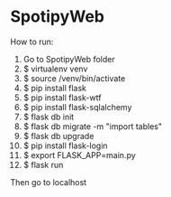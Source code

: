 # SpotipyWeb

How to run:
1. Go to SpotipyWeb folder
2. $ virtualenv venv
3. $ source /venv/bin/activate
4. $ pip install flask
5. $ pip install flask-wtf
6. $ pip install flask-sqlalchemy
7. $ flask db init
8. $ flask db migrate -m "import tables"
9. $ flask db upgrade
10. $ pip install flask-login
11. $ export FLASK_APP=main.py
12. $ flask run

Then go to localhost
